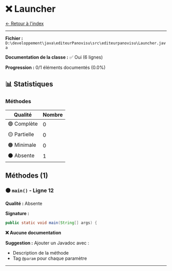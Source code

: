 # ❌ Launcher

[← Retour à l'index](../ETAT_DOCUMENTATION.md)

---

**Fichier :** `D:\developpement\java\editeurPanovisu\src\editeurpanovisu\Launcher.java`

**Documentation de la classe :** ✅ Oui (6 lignes)

**Progression :** 0/1 éléments documentés (0.0%)

## 📊 Statistiques

### Méthodes

| Qualité | Nombre |
|---------|--------|
| 🟢 Complète | 0 |
| 🟡 Partielle | 0 |
| 🟠 Minimale | 0 |
| ⚫ Absente | 1 |

## Méthodes (1)

### ⚫ `main()` - Ligne 12

**Qualité :** Absente

**Signature :**
```java
public static void main(String[] args) {
```

**❌ Aucune documentation**

**Suggestion :** Ajouter un Javadoc avec :
- Description de la méthode
- Tag `@param` pour chaque paramètre

---

